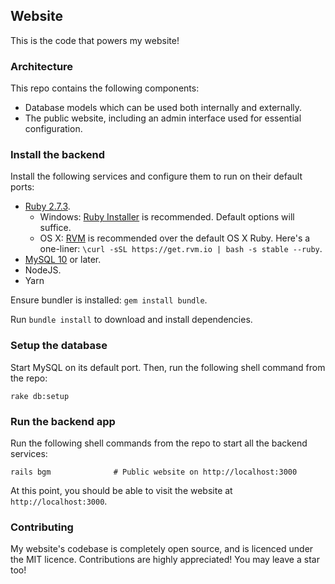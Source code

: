 Website
---

This is the code that powers my website!

### Architecture
This repo contains the following components:
  * Database models which can be used both internally and externally.
  * The public website, including an admin interface used for essential configuration.

### Install the backend
Install the following services and configure them to run on their default ports:
  * [Ruby 2.7.3](https://www.ruby-lang.org/en/).
      * Windows: [Ruby Installer](https://github.com/oneclick/rubyinstaller2/releases/tag/RubyInstaller-2.7.3-1) is
       recommended. Default options will suffice.
      * OS X: [RVM](http://rvm.io) is recommended over the default OS X Ruby.
       Here's a one-liner: `\curl -sSL https://get.rvm.io | bash -s stable --ruby`.
  * [MySQL 10](https://www.mysql.com/) or later.
  * NodeJS.
  * Yarn

Ensure bundler is installed: `gem install bundle`.

Run `bundle install` to download and install dependencies.

### Setup the database
Start MySQL on its default port. Then, run the following shell command from the repo:

    rake db:setup

### Run the backend app
Run the following shell commands from the repo to start all the backend services:

    rails bgm              # Public website on http://localhost:3000

At this point, you should be able to visit the website at `http://localhost:3000`.

### Contributing
My website's codebase is completely open source, and is licenced under the MIT licence. Contributions are highly
appreciated! You may leave a star too!
